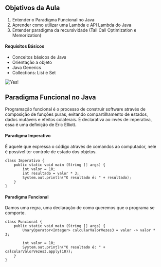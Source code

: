 ## Objetivos da Aula

1. Entender o Paradigma Funcional no Java
2. Aprender como utilizar uma Lambda e API Lambda do Java
3. Entender paradigma da recursividade (Tail Call Optimization e Memorization)

#### Requisitos Básicos

- Conceitos básicos de Java
- Orientação a objeto
- Java Generics
- Collections: List e Set

![Yes!](https://tenor.com/bhjmv.gif)

## Paradigma Funcional no Java

Programação funcional é o processo de construir software através de composição de funções puras, evitando compartilhamento de estados, dados mutáveis e efeitos colaterais. É declarativa ao invés de imperativa, essa é uma definição de Eric Elliott.

#### Paradigma Imperativo

É aquele que expressa o código através de comandos ao computador, nele é possível ter controle de estado dos objetos.

```
class Imperativo {
	public static void main (String [] args) {
		int valor = 10;
		int resultado = valor * 3;
		System.out.println("O resultado é: " + resultado);
	}
}
```

#### Paradigma Funcional

Damos uma regra, uma declaração de como queremos que o programa se comporte.

```
class Funcional {
	public static void main (String [] args) {
		UnaryOperator<Integer> calcularValorVezes3 = valor -> valor * 3;
		
		int valor = 10;
		System.out.println("O resultado é: " + calcularValorVezes3.apply(10));
	}
}
```

